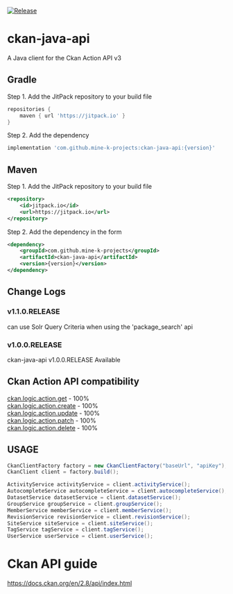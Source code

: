 [![Release](https://img.shields.io/github/release/mine-k-projects/ckan-java-api.svg?label=JitPack)](https://jitpack.io/#mine-k-projects/ckan-java-api) 

ckan-java-api
=============
A Java client for the Ckan Action API v3

## Gradle
Step 1. Add the JitPack repository to your build file
```groovy
repositories {
    maven { url 'https://jitpack.io' }
}
```
Step 2. Add the dependency
```groovy
implementation 'com.github.mine-k-projects:ckan-java-api:{version}'
```

## Maven
Step 1. Add the JitPack repository to your build file
```xml
<repository>
    <id>jitpack.io</id>
    <url>https://jitpack.io</url>
</repository>
```
Step 2. Add the dependency in the form
```xml
<dependency>
    <groupId>com.github.mine-k-projects</groupId>
    <artifactId>ckan-java-api</artifactId>
    <version>{version}</version>
</dependency>
```

## Change Logs

### v1.1.0.RELEASE

can use Solr Query Criteria when using the 'package_search' api

### v1.0.0.RELEASE

ckan-java-api v1.0.0.RELEASE Available

## Ckan Action API compatibility
[ckan.logic.action.get](https://docs.ckan.org/en/2.8/api/#module-ckan.logic.action.get) - 100%  
[ckan.logic.action.create](https://docs.ckan.org/en/2.8/api/#module-ckan.logic.action.create) - 100%  
[ckan.logic.action.update](https://docs.ckan.org/en/2.8/api/#module-ckan.logic.action.update) - 100%  
[ckan.logic.action.patch](https://docs.ckan.org/en/2.8/api/#ckan-logic-action-patch) - 100%  
[ckan.logic.action.delete](https://docs.ckan.org/en/2.8/api/#module-ckan.logic.action.delete) - 100%  

## USAGE
```java
CkanClientFactory factory = new CkanClientFactory("baseUrl", "apiKey");
CkanClient client = factory.build();

ActivityService activityService = client.activityService();
AutocompleteService autocompleteService = client.autocompleteService();
DatasetService datasetService = client.datasetService();
GroupService groupService = client.groupService();
MemberService memberService = client.memberService();
RevisionService revisionService = client.revisionService();
SiteService siteService = client.siteService();
TagService tagService = client.tagService();
UserService userService = client.userService();
```

# Ckan API guide
https://docs.ckan.org/en/2.8/api/index.html

